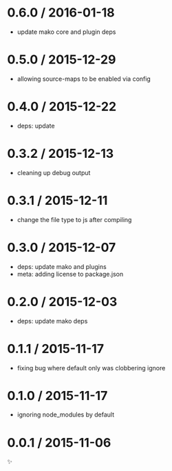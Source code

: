 
0.6.0 / 2016-01-18
==================

  * update mako core and plugin deps

0.5.0 / 2015-12-29
==================

  * allowing source-maps to be enabled via config

0.4.0 / 2015-12-22
==================

  * deps: update

0.3.2 / 2015-12-13
==================

  * cleaning up debug output

0.3.1 / 2015-12-11
==================

  * change the file type to js after compiling

0.3.0 / 2015-12-07
==================

  * deps: update mako and plugins
  * meta: adding license to package.json

0.2.0 / 2015-12-03
==================

  * deps: update mako deps

0.1.1 / 2015-11-17
==================

  * fixing bug where default only was clobbering ignore

0.1.0 / 2015-11-17
==================

  * ignoring node_modules by default

0.0.1 / 2015-11-06
==================

:sparkles:

